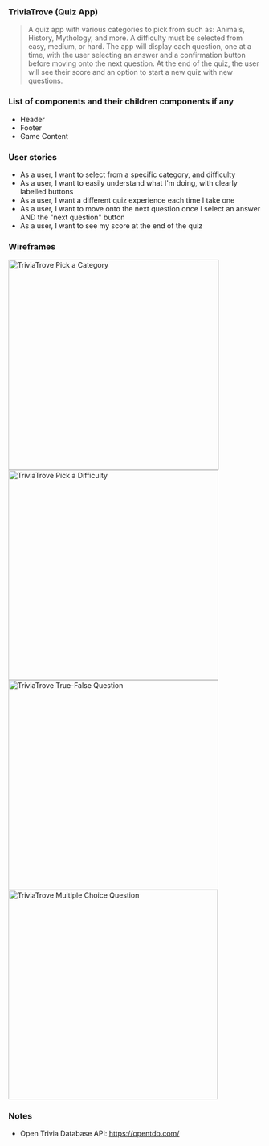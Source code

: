 ### TriviaTrove (Quiz App)
>A quiz app with various categories to pick from such as: Animals, History, Mythology, and more. A difficulty must be selected from easy, medium, or hard. The app will display each question, one at a time, with the user selecting an answer and a confirmation button before moving onto the next question. At the end of the quiz, the user will see their score and an option to start a new quiz with new questions. 

### List of components and their children components if any

- Header
- Footer
- Game Content

### User stories

- As a user, I want to select from a specific category, and difficulty
- As a user, I want to easily understand what I'm doing, with clearly labelled buttons
- As a user, I want a different quiz experience each time I take one
- As a user, I want to move onto the next question once I select an answer AND the "next question" button
- As a user, I want to see my score at the end of the quiz

### Wireframes

<img width="419" alt="TriviaTrove Pick a Category" src="https://media.git.generalassemb.ly/user/50030/files/3a695698-9178-4ab7-bf86-713b787bd134">
<img width="418" alt="TriviaTrove Pick a Difficulty" src="https://media.git.generalassemb.ly/user/50030/files/e4081cad-c608-44d4-877b-3ee4ab57fa23">
<img width="418" alt="TriviaTrove True-False Question" src="https://media.git.generalassemb.ly/user/50030/files/c3a17a27-b6d0-4c76-965f-eaf6f6373441">
<img width="417" alt="TriviaTrove Multiple Choice Question" src="https://media.git.generalassemb.ly/user/50030/files/d778df2b-ce41-4949-a498-8281dd092bcb">

### Notes

- Open Trivia Database API: https://opentdb.com/
